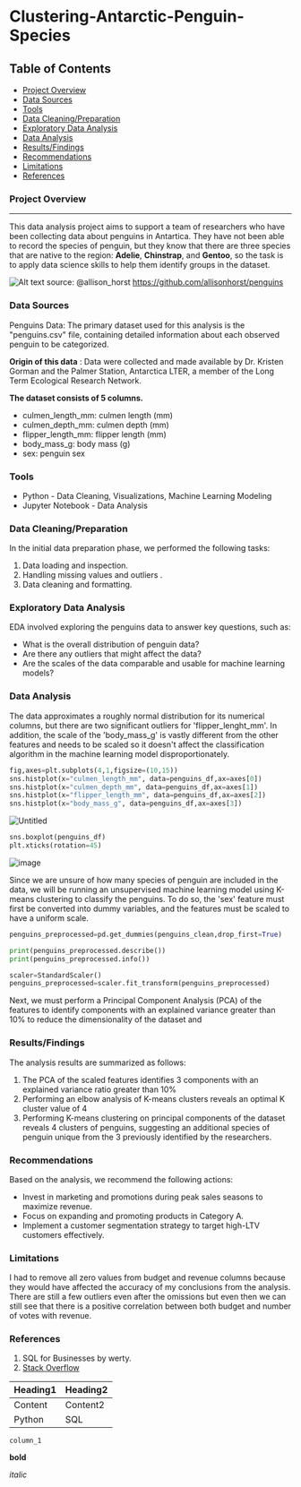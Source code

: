 # Clustering-Antarctic-Penguin-Species


## Table of Contents

- [Project Overview](#project-overview)
- [Data Sources](#data-sources)
- [Tools](#tools)
- [Data Cleaning/Preparation](#data-cleaningpreparation)
- [Exploratory Data Analysis](#exploratory-data-analysis)
- [Data Analysis](#data-analysis)
- [Results/Findings](#resultsfindings)
- [Recommendations](#recommendations)
- [Limitations](#limitations)
- [References](#references)

### Project Overview
---

This data analysis project aims to support a team of researchers who have been collecting data about penguins in Antartica. They have not been able to record the species of penguin, but they know that there are three species that are native to the region: **Adelie**, **Chinstrap**, and **Gentoo**, so the task is to apply data science skills to help them identify groups in the dataset.

![Alt text](https://imgur.com/orZWHly.png)
source: @allison_horst https://github.com/allisonhorst/penguins


### Data Sources

Penguins Data: The primary dataset used for this analysis is the "penguins.csv" file, containing detailed information about each observed penguin to be categorized.

**Origin of this data** : Data were collected and made available by Dr. Kristen Gorman and the Palmer Station, Antarctica LTER, a member of the Long Term Ecological Research Network.

**The dataset consists of 5 columns.**

- culmen_length_mm: culmen length (mm)
- culmen_depth_mm: culmen depth (mm)
- flipper_length_mm: flipper length (mm)
- body_mass_g: body mass (g)
- sex: penguin sex

### Tools

- Python - Data Cleaning, Visualizations, Machine Learning Modeling
- Jupyter Notebook - Data Analysis


### Data Cleaning/Preparation

In the initial data preparation phase, we performed the following tasks:
1. Data loading and inspection.
2. Handling missing values and outliers  .
4. Data cleaning and formatting.

### Exploratory Data Analysis

EDA involved exploring the penguins data to answer key questions, such as:

- What is the overall distribution of penguin data?
- Are there any outliers that might affect the data?
- Are the scales of the data comparable and usable for machine learning models?



### Data Analysis

The data approximates a roughly normal distribution for its numerical columns, but there are two significant outliers for 'flipper_lenght_mm'. In addition, the scale of the 'body_mass_g' is vastly different from the other features and needs to be scaled so it doesn't affect the classification algorithm in the machine learning model disproportionately.

```python
fig,axes=plt.subplots(4,1,figsize=(10,15))
sns.histplot(x="culmen_length_mm", data=penguins_df,ax=axes[0])
sns.histplot(x="culmen_depth_mm", data=penguins_df,ax=axes[1])
sns.histplot(x="flipper_length_mm", data=penguins_df,ax=axes[2])
sns.histplot(x="body_mass_g", data=penguins_df,ax=axes[3])
```
![Untitled](https://github.com/RicardoGrayson/Clustering-Antarctic-Penguin-Species/assets/63846918/56d256c8-d819-44b0-b8a3-d487a0eefba6)


```python
sns.boxplot(penguins_df)
plt.xticks(rotation=45)
```
![image](https://github.com/RicardoGrayson/Clustering-Antarctic-Penguin-Species/assets/63846918/0cbf21a1-a4bd-41ef-9a44-9fc68bc3652b)

Since we are unsure of how many species of penguin are included in the data, we will be running an unsupervised machine learning model using K-means clustering to classify the penguins. To do so, the 'sex' feature must first be converted into dummy variables, and the features must be scaled to have a uniform scale.

```python
penguins_preprocessed=pd.get_dummies(penguins_clean,drop_first=True)

print(penguins_preprocessed.describe())
print(penguins_preprocessed.info())
```

```python
scaler=StandardScaler()
penguins_preprocessed=scaler.fit_transform(penguins_preprocessed)
```
Next, we must perform a Principal Component Analysis (PCA) of the features to identify components with an explained variance greater than 10% to reduce the dimensionality of the dataset and 


### Results/Findings

The analysis results are summarized as follows:
1. The PCA of the scaled features identifies 3 components with an explained variance ratio greater than 10%
2. Performing an elbow analysis of K-means clusters reveals an optimal K cluster value of 4   
3. Performing K-means clustering on principal components of the dataset reveals 4 clusters of penguins, suggesting an additional species of penguin unique from the 3 previously identified by the researchers.

### Recommendations

Based on the analysis, we recommend the following actions:
- Invest in marketing and promotions during peak sales seasons to maximize revenue.
- Focus on expanding and promoting products in Category A.
- Implement a customer segmentation strategy to target high-LTV customers effectively.

### Limitations

I had to remove all zero values from budget and revenue columns because they would have affected the accuracy of my conclusions from the analysis. There are still a few outliers even after the omissions but even then we can still see that there is a positive correlation between both budget and number of votes with revenue.

### References

1. SQL for Businesses by werty.
2. [Stack Overflow](https://stack.com)



|Heading1|Heading2|
|--------|--------|
|Content|Content2|
|Python|SQL|

`column_1`

**bold**

*italic*

